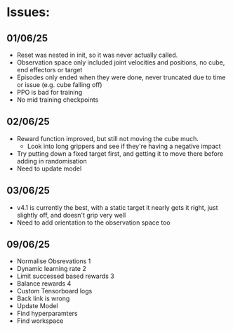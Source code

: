 # Issues:

## 01/06/25
- Reset was nested in init, so it was never actually called.
- Observation space only included joint velocities and positions, no cube, end effectors or target
- Episodes only ended when they were done, never truncated due to time or issue (e.g. cube falling off)
- PPO is bad for training
- No mid training checkpoints

## 02/06/25
- Reward function improved, but still not moving the cube much.
    - Look into long grippers and see if they're having a negative impact
- Try putting down a fixed target first, and getting it to move there before adding in randomisation
- Need to update model

## 03/06/25
- v4.1 is currently the best, with a static target it nearly gets it right, just slightly off, and doesn't grip very well
- Need to add orientation to the observation space too

## 09/06/25
- Normalise Obsrevations 1 
- Dynamic learning rate 2
- Limit successed based rewards 3
- Balance rewards 4
- Custom Tensorboard logs
- Back link is wrong
- Update Model
- Find hyperparamters 
- Find workspace